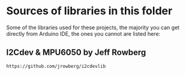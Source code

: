 # Sources of libraries in this folder

Some of the libraries used for these projects, the majority you can get directly from Arduino IDE, the ones you cannot are listed here:

## I2Cdev & MPU6050 by Jeff Rowberg

`https://github.com/jrowberg/i2cdevlib`
